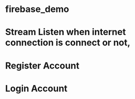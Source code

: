 # firebase_demo

# Stream Listen when internet connection is connect or not,
# Register Account
# Login Account
